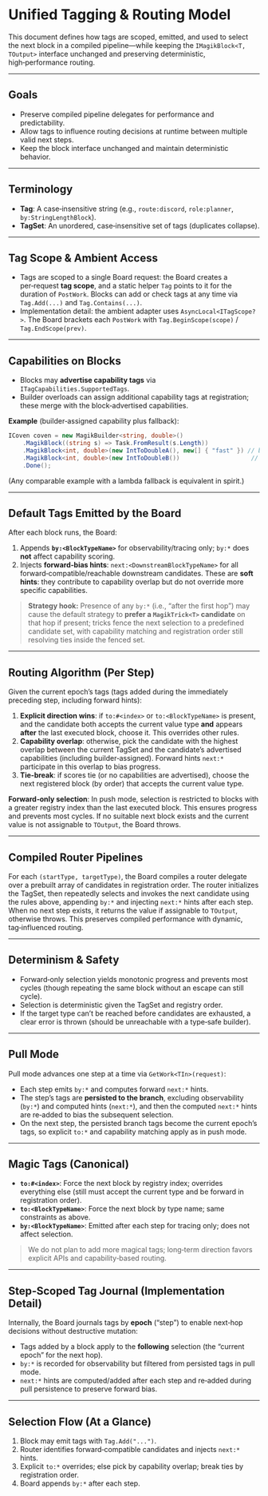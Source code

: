 # Unified Tagging & Routing Model

This document defines how tags are scoped, emitted, and used to select the next block in a compiled pipeline—while keeping the `IMagikBlock<T, TOutput>` interface unchanged and preserving deterministic, high‑performance routing.

---

## Goals

- Preserve compiled pipeline delegates for performance and predictability.  
- Allow tags to influence routing decisions at runtime between multiple valid next steps.  
- Keep the block interface unchanged and maintain deterministic behavior.

---

## Terminology

- **Tag**: A case‑insensitive string (e.g., `route:discord`, `role:planner`, `by:StringLengthBlock`).  
- **TagSet**: An unordered, case‑insensitive set of tags (duplicates collapse).

---

## Tag Scope & Ambient Access

- Tags are scoped to a single Board request: the Board creates a per‑request **tag scope**, and a static helper `Tag` points to it for the duration of `PostWork`. Blocks can add or check tags at any time via `Tag.Add(...)` and `Tag.Contains(...)`.
- Implementation detail: the ambient adapter uses `AsyncLocal<ITagScope?>`. The Board brackets each `PostWork` with `Tag.BeginScope(scope)` / `Tag.EndScope(prev)`.

---

## Capabilities on Blocks

- Blocks may **advertise capability tags** via `ITagCapabilities.SupportedTags`.
- Builder overloads can assign additional capability tags at registration; these merge with the block‑advertised capabilities.

**Example** (builder‑assigned capability plus fallback):

```csharp
ICoven coven = new MagikBuilder<string, double>()
    .MagikBlock((string s) => Task.FromResult(s.Length))
    .MagikBlock<int, double>(new IntToDoubleA(), new[] { "fast" }) // builder capability
    .MagikBlock<int, double>(new IntToDoubleB())                    // fallback
    .Done();
```

(Any comparable example with a lambda fallback is equivalent in spirit.)

---

## Default Tags Emitted by the Board

After each block runs, the Board:

1) Appends **`by:<BlockTypeName>`** for observability/tracing only; `by:*` does **not** affect capability scoring.  
2) Injects **forward‑bias hints**: `next:<DownstreamBlockTypeName>` for all forward‑compatible/reachable downstream candidates. These are **soft hints**: they contribute to capability overlap but do not override more specific capabilities.

> **Strategy hook:** Presence of any `by:*` (i.e., “after the first hop”) may cause the default strategy to **prefer a `MagikTrick<T>` candidate** on that hop if present; tricks fence the next selection to a predefined candidate set, with capability matching and registration order still resolving ties inside the fenced set.

---

## Routing Algorithm (Per Step)

Given the current epoch’s tags (tags added during the immediately preceding step, including forward hints):

1) **Explicit direction wins**: if `to:#<index>` or `to:<BlockTypeName>` is present, and the candidate both accepts the current value type **and** appears **after** the last executed block, choose it. This overrides other rules.  
2) **Capability overlap**: otherwise, pick the candidate with the highest overlap between the current TagSet and the candidate’s advertised capabilities (including builder‑assigned). Forward hints `next:*` participate in this overlap to bias progress.  
3) **Tie‑break**: if scores tie (or no capabilities are advertised), choose the next registered block (by order) that accepts the current value type.

**Forward‑only selection**: In push mode, selection is restricted to blocks with a greater registry index than the last executed block. This ensures progress and prevents most cycles. If no suitable next block exists and the current value is not assignable to `TOutput`, the Board throws.

---

## Compiled Router Pipelines

For each `(startType, targetType)`, the Board compiles a router delegate over a prebuilt array of candidates in registration order. The router initializes the TagSet, then repeatedly selects and invokes the next candidate using the rules above, appending `by:*` and injecting `next:*` hints after each step. When no next step exists, it returns the value if assignable to `TOutput`, otherwise throws. This preserves compiled performance with dynamic, tag‑influenced routing.

---

## Determinism & Safety

- Forward‑only selection yields monotonic progress and prevents most cycles (though repeating the same block without an escape can still cycle).  
- Selection is deterministic given the TagSet and registry order.  
- If the target type can’t be reached before candidates are exhausted, a clear error is thrown (should be unreachable with a type‑safe builder).

---

## Pull Mode

Pull mode advances one step at a time via `GetWork<TIn>(request)`:

- Each step emits `by:*` and computes forward `next:*` hints.  
- The step’s tags are **persisted to the branch**, excluding observability (`by:*`) and computed hints (`next:*`), and then the computed `next:*` hints are re‑added to bias the subsequent selection.  
- On the next step, the persisted branch tags become the current epoch’s tags, so explicit `to:*` and capability matching apply as in push mode.

---

## Magic Tags (Canonical)

- **`to:#<index>`**: Force the next block by registry index; overrides everything else (still must accept the current type and be forward in registration order).  
- **`to:<BlockTypeName>`**: Force the next block by type name; same constraints as above.  
- **`by:<BlockTypeName>`**: Emitted after each step for tracing only; does not affect selection.

> We do not plan to add more magical tags; long‑term direction favors explicit APIs and capability‑based routing.

---

## Step‑Scoped Tag Journal (Implementation Detail)

Internally, the Board journals tags by **epoch** (“step”) to enable next‑hop decisions without destructive mutation:

- Tags added by a block apply to the **following** selection (the “current epoch” for the next hop).  
- `by:*` is recorded for observability but filtered from persisted tags in pull mode.  
- `next:*` hints are computed/added after each step and re‑added during pull persistence to preserve forward bias.

---

## Selection Flow (At a Glance)

1) Block may emit tags with `Tag.Add("...")`.  
2) Router identifies forward‑compatible candidates and injects `next:*` hints.  
3) Explicit `to:*` overrides; else pick by capability overlap; break ties by registration order.  
4) Board appends `by:*` after each step.
